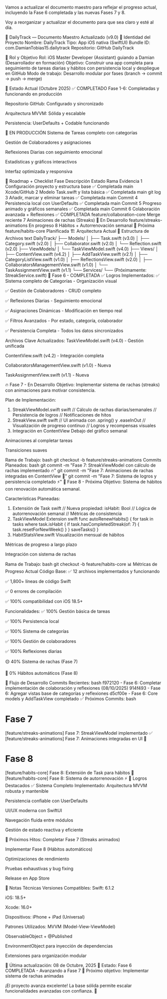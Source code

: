 
Vamos a actualizar el documento maestro para reflejar el progreso actual, incluyendo la Fase 6 completada y las nuevas Fases 7 y 8.

Voy a reorganizar y actualizar el documento para que sea claro y esté al día.

📌 DailyTrack — Documento Maestro Actualizado (v9.0)
🧭 Identidad del Proyecto
Nombre: DailyTrack
Tipo: App iOS nativa (SwiftUI)
Bundle ID: com.DamianTobias15.dailytrack
Repositorio: GitHub DailyTrack

🎯 Rol y Objetivo
Rol: iOS Master Developer (Assistant) guiando a Damian (Desarrollador en formación)
Objetivo: Construir una app completa para seguimiento de tareas diarias y hábitos con persistencia local y despliegue en GitHub
Modo de trabajo: Desarrollo modular por fases (branch → commit → push → merge)

🔎 Estado Actual (Octubre 2025)
✅ COMPLETADO
Fase 1-6: Completadas y funcionando en producción

Repositorio GitHub: Configurado y sincronizado

Arquitectura MVVM: Sólida y escalable

Persistencia: UserDefaults + Codable funcionando

🚀 EN PRODUCCIÓN
Sistema de Tareas completo con categorías

Gestión de Colaboradores y asignaciones

Reflexiones Diarias con seguimiento emocional

Estadísticas y gráficos interactivos

Interfaz optimizada y responsiva

🚦 Roadmap + Checklist
Fase    Descripción    Estado    Rama    Evidencia
1    Configuración proyecto y estructura base       ✅ Completada    main    Xcode/GitHub
2    Modelo Task.swift y lista básica               ✅ Completada    main    git log
3    Añadir, marcar y eliminar tareas               ✅ Completada    main    Commit
4    Persistencia local con UserDefaults            ✅ Completada    main    Commit
5    Progreso animado y gráficos semanales          ✅ Completada    main    Commit
6    Colaboración avanzada + Reflexiones            ✅ COMPLETADA    feature/collaboration-core    Merge reciente
7    Animaciones de rachas (Streaks)                🔄 En Desarrollo    feature/streaks-animations    En progreso
8    Hábitos + Autorrenovación semanal              🧩 Próxima    feature/habits-core    Planificada
🏗️ Arquitectura Actual
📁 Estructura de Archivos
text
DailyTrack/
├── Models/
│   ├── Task.swift (v3.0)
│   ├── Category.swift (v2.0)
│   ├── Collaborator.swift (v2.0)
│   └── Reflection.swift (v2.0)
├── ViewModels/
│   └── TaskViewModel.swift (v4.0)
├── Views/
│   ├── ContentView.swift (v4.2)
│   ├── AddTaskView.swift (v2.1)
│   ├── CategoryListView.swift (v1.0)
│   ├── ReflectionsView.swift (v2.0)
│   ├── CollaboratorsManagementView.swift (v1.0)
│   └── TaskAssignmentView.swift (v1.1)
└── Services/
    └── (Próximamente: StreakService.swift)
🎯 Fase 6 - COMPLETADA ✅
Logros Implementados:
✅ Sistema completo de Categorías - Organización visual

✅ Gestión de Colaboradores - CRUD completo

✅ Reflexiones Diarias - Seguimiento emocional

✅ Asignaciones Dinámicas - Modificación en tiempo real

✅ Filtros Avanzados - Por estado, categoría, colaborador

✅ Persistencia Completa - Todos los datos sincronizados

Archivos Clave Actualizados:
TaskViewModel.swift (v4.0) - Gestión unificada

ContentView.swift (v4.2) - Integración completa

CollaboratorsManagementView.swift (v1.0) - Nueva

TaskAssignmentView.swift (v1.1) - Nueva

🔥 Fase 7 - En Desarrollo
Objetivo:
Implementar sistema de rachas (streaks) con animaciones para motivar consistencia.

Plan de Implementación:
1. StreakViewModel.swift
swift
// Cálculo de rachas diarias/semanales
// Persistencia de logros
// Notificaciones de hitos
2. StreakView.swift
swift
// UI animada con .spring() y .easeInOut
// Visualización de progreso continuo
// Logros y recompensas visuales
3. Integración en ContentView
Debajo del gráfico semanal

Animaciones al completar tareas

Transiciones suaves

Rama de Trabajo:
bash
git checkout -b feature/streaks-animations
Commits Planeados:
bash
git commit -m "Fase 7: StreakViewModel con cálculo de rachas implementado 🔥"
git commit -m "Fase 7: Animaciones de rachas integradas en ContentView 🎯"
git commit -m "Fase 7: Sistema de logros y persistencia completado ⚡"
🌱 Fase 8 - Próxima
Objetivo:
Sistema de hábitos con renovación automática semanal.

Características Planeadas:
1. Extensión de Task
swift
// Nueva propiedad: isHabit: Bool
// Lógica de autorrenovación semanal
// Métricas de consistencia
2. TaskViewModel Extension
swift
func autoRenewHabits() {
    for task in tasks where task.isHabit {
        if task.hasCompletedStreak(of: 7) {
            task.resetForNewWeek()
        }
    }
    saveTasks()
}
3. HabitStatsView.swift
Visualización mensual de hábitos

Métricas de progreso a largo plazo

Integración con sistema de rachas

Rama de Trabajo:
bash
git checkout -b feature/habits-core
📊 Métricas de Progreso Actual
Código Base:
✅ 12 archivos implementados y funcionando

✅ 1,800+ líneas de código Swift

✅ 0 errores de compilación

✅ 100% compatibilidad con iOS 18.5+

Funcionalidades:
✅ 100% Gestión básica de tareas

✅ 100% Persistencia local

✅ 100% Sistema de categorías

✅ 100% Gestión de colaboradores

✅ 100% Reflexiones diarias

🟡 40% Sistema de rachas (Fase 7)

🔴 0% Hábitos automáticos (Fase 8)

🔄 Flujo de Desarrollo
Commits Recientes:
bash
f972120 - Fase 6: Completar implementación de colaboración y reflexiones (08/10/2025)
914f493 - Fase 6: Agregar vistas base de categorías y reflexiones
d5cf00e - Fase 6: Core models y AddTaskView completado ✅
Próximos Commits:
bash
# Fase 7
[feature/streaks-animations] Fase 7: StreakViewModel implementado ✅
[feature/streaks-animations] Fase 7: Animaciones integradas en UI 🎯

# Fase 8  
[feature/habits-core] Fase 8: Extensión de Task para hábitos 🌱
[feature/habits-core] Fase 8: Sistema de autorrenovación ⚡
🎉 Logros Destacados
✅ Sistema Completo Implementado:
Arquitectura MVVM robusta y mantenible

Persistencia confiable con UserDefaults

UI/UX moderna con SwiftUI

Navegación fluida entre módulos

Gestión de estado reactiva y eficiente

🚀 Próximos Hitos:
Completar Fase 7 (Streaks animados)

Implementar Fase 8 (Hábitos automáticos)

Optimizaciones de rendimiento

Pruebas exhaustivas y bug fixing

Release en App Store

📝 Notas Técnicas
Versiones Compatibles:
Swift: 6.1.2

iOS: 18.5+

Xcode: 16.0+

Dispositivos: iPhone + iPad (Universal)

Patrones Utilizados:
MVVM (Model-View-ViewModel)

ObservableObject + @Published

EnvironmentObject para inyección de dependencias

Extensiones para organización modular

📅 Última actualización: 08 de Octubre, 2025
🚀 Estado: Fase 6 COMPLETADA - Avanzando a Fase 7
🎯 Próximo objetivo: Implementar sistema de rachas animadas

¡El proyecto avanza excelente! La base sólida permite escalar funcionalidades avanzadas con confianza. 🚀


